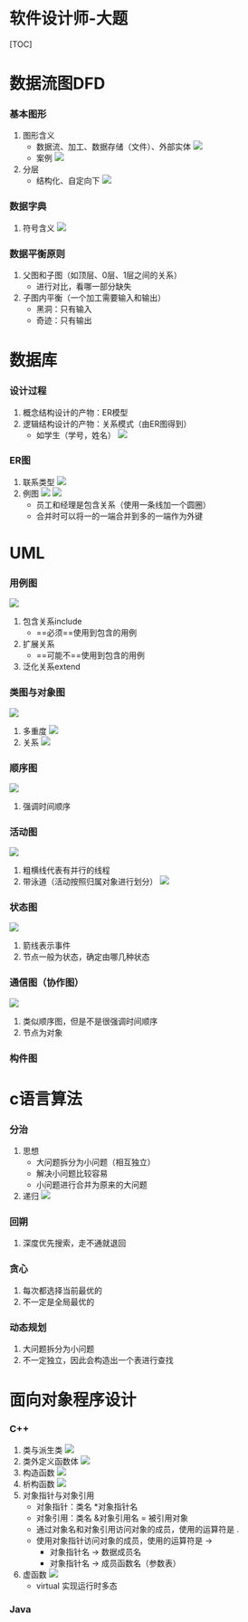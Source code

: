 # 软件设计师-大题


[TOC]
# 数据流图DFD
### 基本图形
1. 图形含义
	- 数据流、加工、数据存储（文件）、外部实体
	![](https://joplin-1-1304734442.cos.ap-nanjing.myqcloud.com/%E6%95%B0%E6%8D%AE%E6%B5%81%E5%9B%BE%E5%90%84%E5%85%83%E7%B4%A0%E5%90%AB%E4%B9%89.png)
	- 案例
	![](https://joplin-1-1304734442.cos.ap-nanjing.myqcloud.com/%E6%95%B0%E6%8D%AE%E6%B5%81%E5%9B%BE%E6%A1%88%E4%BE%8B.png)
2. 分层
	- 结构化、自定向下
	![](https://joplin-1-1304734442.cos.ap-nanjing.myqcloud.com/%E6%95%B0%E6%8D%AE%E6%B5%81%E5%9B%BE%E5%88%86%E5%B1%82.png)
### 数据字典
1. 符号含义
	![](https://joplin-1-1304734442.cos.ap-nanjing.myqcloud.com/%E6%95%B0%E6%8D%AE%E5%AD%97%E5%85%B8%E5%90%84%E9%83%A8%E5%88%86%E5%90%AB%E4%B9%89.png)
### 数据平衡原则
1. 父图和子图（如顶层、0层、1层之间的关系）
	- 进行对比，看哪一部分缺失
2. 子图内平衡（一个加工需要输入和输出）
	- 黑洞：只有输入
	- 奇迹：只有输出
# 数据库
### 设计过程
1. 概念结构设计的产物：ER模型
2. 逻辑结构设计的产物：关系模式（由ER图得到）
	- 如学生（学号，姓名）
	![](https://joplin-1-1304734442.cos.ap-nanjing.myqcloud.com/%E6%95%B0%E6%8D%AE%E5%BA%93%E8%AE%BE%E8%AE%A1%E8%BF%87%E7%A8%8B.png)
### ER图
1. 联系类型
	![](https://joplin-1-1304734442.cos.ap-nanjing.myqcloud.com/ER%E5%9B%BE%E5%AE%9E%E4%BD%93%E4%B9%8B%E9%97%B4%E8%81%94%E7%B3%BB%E7%B1%BB%E5%9E%8B.png)
2. 例图
	![](https://joplin-1-1304734442.cos.ap-nanjing.myqcloud.com/%E5%AE%9E%E4%BD%93%E5%85%B3%E7%B3%BB%E4%BE%8B%E5%9B%BE.png)
	![](https://joplin-1-1304734442.cos.ap-nanjing.myqcloud.com/ER%E5%9B%BE%E6%A1%88%E4%BE%8B%E5%88%86%E6%9E%90.png)
	- 员工和经理是包含关系（使用一条线加一个圆圈）
	- 合并时可以将一的一端合并到多的一端作为外键
	
# UML
### 用例图
![](https://joplin-1-1304734442.cos.ap-nanjing.myqcloud.com/%E7%94%A8%E4%BE%8B%E5%9B%BE.png)
1. 包含关系include
	- ==必须==使用到包含的用例
2. 扩展关系
	- ==可能不==使用到包含的用例
3. 泛化关系extend
### 类图与对象图
![](https://joplin-1-1304734442.cos.ap-nanjing.myqcloud.com/%E7%B1%BB%E5%9B%BE%E4%B8%8E%E5%AF%B9%E8%B1%A1%E5%9B%BE.png)
1. 多重度
	![](https://joplin-1-1304734442.cos.ap-nanjing.myqcloud.com/%E7%B1%BB%E5%9B%BE%E5%A4%9A%E9%87%8D%E5%BA%A6.png)
2. 关系
	![](https://joplin-1-1304734442.cos.ap-nanjing.myqcloud.com/%E7%B1%BB%E5%9B%BE%E7%9A%84%E5%85%B3%E7%B3%BB.png)
### 顺序图
![](https://joplin-1-1304734442.cos.ap-nanjing.myqcloud.com/%E9%A1%BA%E5%BA%8F%E5%9B%BE.png)
1. 强调时间顺序
### 活动图
![](https://joplin-1-1304734442.cos.ap-nanjing.myqcloud.com/%E6%B4%BB%E5%8A%A8%E5%9B%BE.png)
1. 粗横线代表有并行的线程
2. 带泳道（活动按照归属对象进行划分）
	![](https://joplin-1-1304734442.cos.ap-nanjing.myqcloud.com/%E5%B8%A6%E6%B3%B3%E9%81%93%E7%9A%84%E6%B4%BB%E5%8A%A8%E5%9B%BE.png) 
### 状态图
![](https://joplin-1-1304734442.cos.ap-nanjing.myqcloud.com/%E7%8A%B6%E6%80%81%E5%9B%BE.png)
1. 箭线表示事件
2. 节点一般为状态，确定由哪几种状态
### 通信图（协作图） 
![](https://joplin-1-1304734442.cos.ap-nanjing.myqcloud.com/%E9%80%9A%E4%BF%A1%E5%9B%BE%EF%BC%88%E5%8D%8F%E4%BD%9C%E5%9B%BE%EF%BC%89.png)
1. 类似顺序图，但是不是很强调时间顺序
2. 节点为对象
### 构件图
# c语言算法
### 分治
1. 思想
	- 大问题拆分为小问题（相互独立）
	- 解决小问题比较容易
	- 小问题进行合并为原来的大问题
2. 递归
	![](https://joplin-1-1304734442.cos.ap-nanjing.myqcloud.com/%E5%88%86%E6%B2%BB%E4%B8%AD%E7%9A%84%E9%80%92%E5%BD%92%E7%AE%97%E6%B3%95.png)

### 回朔
1. 深度优先搜索，走不通就退回

### 贪心
1. 每次都选择当前最优的
2. 不一定是全局最优的

### 动态规划
1. 大问题拆分为小问题
2. 不一定独立，因此会构造出一个表进行查找

# 面向对象程序设计
### C++
1. 类与派生类
![](https://joplin-1-1304734442.cos.ap-nanjing.myqcloud.com/c++%E7%B1%BB%E4%B8%8E%E6%B4%BE%E7%94%9F%E7%B1%BB.png)
2. 类外定义函数体
![](https://joplin-1-1304734442.cos.ap-nanjing.myqcloud.com/%E7%B1%BB%E5%A4%96%E5%AE%9A%E4%B9%89.png)
3. 构造函数
![](https://joplin-1-1304734442.cos.ap-nanjing.myqcloud.com/C++%E6%9E%84%E9%80%A0%E5%87%BD%E6%95%B0.png)
4. 析构函数
![](https://joplin-1-1304734442.cos.ap-nanjing.myqcloud.com/C++%E6%9E%90%E6%9E%84%E5%87%BD%E6%95%B0.png)
5. 对象指针与对象引用
	- 对象指针：类名 \*对象指针名
	- 对象引用：类名 &对象引用名 = 被引用对象
	- 通过对象名和对象引用访问对象的成员，使用的运算符是 .
	- 使用对象指针访问对象的成员，使用的运算符是 ->
		- 对象指针名 -> 数据成员名
		- 对象指针名 -> 成员函数名（参数表）
6. 虚函数
	![](https://joplin-1-1304734442.cos.ap-nanjing.myqcloud.com/C++%E8%99%9A%E5%87%BD%E6%95%B0.png)
	- virtual 实现运行时多态
### Java
